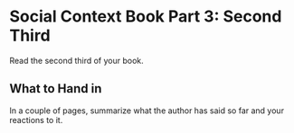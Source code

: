 # Social Context Book Part 3: Second Third

Read the second third of your book.

## What to Hand in

In a couple of pages, summarize what the author has said so far and your reactions to it.
